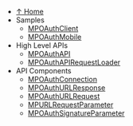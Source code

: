   * [↑ Home](GettingStarted.md)
  * Samples
    * [MPOAuthClient](MPOAuthClient.md)
    * [MPOAuthMobile](MPOAuthMobile.md)
  * High Level APIs
    * [MPOAuthAPI](MPOAuthAPI.md)
    * [MPOAuthAPIRequestLoader](MPOAuthAPIRequestLoader.md)
  * API Components
    * [MPOAuthConnection](MPOAuthConnection.md)
    * [MPOAuthURLResponse](MPOAuthURLResponse.md)
    * [MPOAuthURLRequest](MPOAuthURLRequest.md)
    * [MPURLRequestParameter](MPURLRequestParameter.md)
    * [MPOAuthSignatureParameter](MPOAuthSignatureParameter.md)